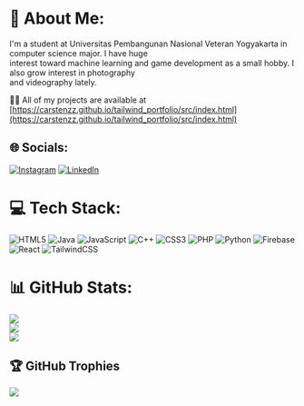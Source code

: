 # 💫 About Me:
I'm a student at Universitas Pembangunan Nasional Veteran Yogyakarta in computer science major. I have huge<br>interest toward machine learning and game development as a small hobby. I also grow interest in photography<br>and videography lately.<br>

👨‍💻 All of my projects are available at [https://carstenzz.github.io/tailwind_portfolio/src/index.html](https://carstenzz.github.io/tailwind_portfolio/src/index.html)  

## 🌐 Socials:
[![Instagram](https://img.shields.io/badge/Instagram-%23E4405F.svg?logo=Instagram&logoColor=white)](https://instagram.com/carstenz.mp) [![LinkedIn](https://img.shields.io/badge/LinkedIn-%230077B5.svg?logo=linkedin&logoColor=white)](https://linkedin.com/in/carstenz-meru-phantara-874374307) 

# 💻 Tech Stack:
![HTML5](https://img.shields.io/badge/html5-%23E34F26.svg?style=for-the-badge&logo=html5&logoColor=white) ![Java](https://img.shields.io/badge/java-%23ED8B00.svg?style=for-the-badge&logo=openjdk&logoColor=white) ![JavaScript](https://img.shields.io/badge/javascript-%23323330.svg?style=for-the-badge&logo=javascript&logoColor=%23F7DF1E) ![C++](https://img.shields.io/badge/c++-%2300599C.svg?style=for-the-badge&logo=c%2B%2B&logoColor=white) ![CSS3](https://img.shields.io/badge/css3-%231572B6.svg?style=for-the-badge&logo=css3&logoColor=white) ![PHP](https://img.shields.io/badge/php-%23777BB4.svg?style=for-the-badge&logo=php&logoColor=white) ![Python](https://img.shields.io/badge/python-3670A0?style=for-the-badge&logo=python&logoColor=ffdd54) ![Firebase](https://img.shields.io/badge/firebase-%23039BE5.svg?style=for-the-badge&logo=firebase) ![React](https://img.shields.io/badge/react-%2320232a.svg?style=for-the-badge&logo=react&logoColor=%2361DAFB) ![TailwindCSS](https://img.shields.io/badge/tailwindcss-%2338B2AC.svg?style=for-the-badge&logo=tailwind-css&logoColor=white)
# 📊 GitHub Stats:
![](https://github-readme-stats.vercel.app/api?username=carstenzz&theme=dark&hide_border=false&include_all_commits=false&count_private=true)<br/>
![](https://github-readme-streak-stats.herokuapp.com/?user=carstenzz&theme=dark&hide_border=false)<br/>
![](https://github-readme-stats.vercel.app/api/top-langs/?username=carstenzz&theme=dark&hide_border=false&include_all_commits=false&count_private=true&layout=compact)

## 🏆 GitHub Trophies
![](https://github-profile-trophy.vercel.app/?username=carstenzz&theme=radical&no-frame=false&no-bg=true&margin-w=4)

<!-- Proudly created with GPRM ( https://gprm.itsvg.in ) -->
